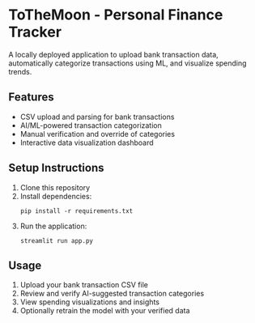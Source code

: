 # ToTheMoon - Personal Finance Tracker

A locally deployed application to upload bank transaction data, automatically categorize transactions using ML, and visualize spending trends.

## Features

- CSV upload and parsing for bank transactions
- AI/ML-powered transaction categorization
- Manual verification and override of categories
- Interactive data visualization dashboard

## Setup Instructions

1. Clone this repository
2. Install dependencies:
   ```
   pip install -r requirements.txt
   ```
3. Run the application:
   ```
   streamlit run app.py
   ```

## Usage

1. Upload your bank transaction CSV file
2. Review and verify AI-suggested transaction categories
3. View spending visualizations and insights
4. Optionally retrain the model with your verified data
